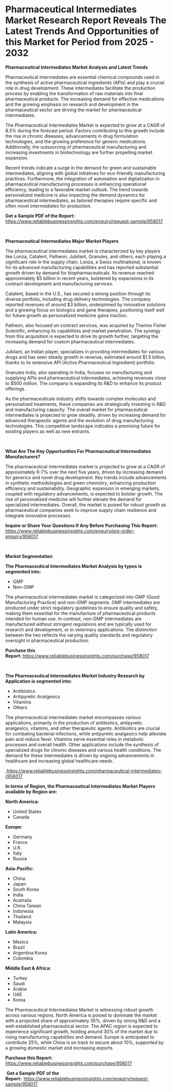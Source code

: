 <p><h1>Pharmaceutical Intermediates Market Research Report Reveals The Latest Trends And Opportunities of this Market for Period from 2025 - 2032</h1></p><p><strong>Pharmaceutical Intermediates Market Analysis and Latest Trends</strong></p>
<p><p>Pharmaceutical intermediates are essential chemical compounds used in the synthesis of active pharmaceutical ingredients (APIs) and play a crucial role in drug development. These intermediates facilitate the production process by enabling the transformation of raw materials into final pharmaceutical products. The increasing demand for effective medications and the growing emphasis on research and development in the pharmaceutical sector are driving the market for pharmaceutical intermediates.</p><p>The Pharmaceutical Intermediates Market is expected to grow at a CAGR of 8.5% during the forecast period. Factors contributing to this growth include the rise in chronic diseases, advancements in drug formulation technologies, and the growing preference for generic medications. Additionally, the outsourcing of pharmaceutical manufacturing and increasing investments in biotechnology are further propelling market expansion. </p><p>Recent trends indicate a surge in the demand for green and sustainable intermediates, aligning with global initiatives for eco-friendly manufacturing practices. Furthermore, the integration of automation and digitalization in pharmaceutical manufacturing processes is enhancing operational efficiency, leading to a favorable market outlook. The trend towards personalized medicine is also impacting the demand dynamics for pharmaceutical intermediates, as tailored therapies require specific and often novel intermediates for production.</p></p>
<p><strong>Get a Sample PDF of the Report:&nbsp;</strong> <a href="https://www.reliablebusinessinsights.com/enquiry/request-sample/958017?utm_campaign=1847&utm_medium=2&utm_source=Github&utm_content=ia&utm_term=19042025&utm_id=pharmaceutical-intermediates">https://www.reliablebusinessinsights.com/enquiry/request-sample/958017</a></p>
<p>&nbsp;</p>
<p><strong>Pharmaceutical Intermediates Major Market Players</strong></p>
<p><p>The pharmaceutical intermediates market is characterized by key players like Lonza, Catalent, Patheon, Jubilant, Granules, and others, each playing a significant role in the supply chain. Lonza, a Swiss multinational, is known for its advanced manufacturing capabilities and has reported substantial growth driven by demand for biopharmaceuticals. Its revenue reached approximately $5 billion in recent years, bolstered by expansions in its contract development and manufacturing services.</p><p>Catalent, based in the U.S., has secured a strong position through its diverse portfolio, including drug delivery technologies. The company reported revenues of around $3 billion, underpinned by innovative solutions and a growing focus on biologics and gene therapies, positioning itself well for future growth as personalized medicine gains traction.</p><p>Patheon, also focused on contract services, was acquired by Thermo Fisher Scientific, enhancing its capabilities and market penetration. The synergy from this acquisition is expected to drive its growth further, targeting the increasing demand for custom pharmaceutical intermediates.</p><p>Jubilant, an Indian player, specializes in providing intermediates for various drugs and has seen steady growth in revenue, estimated around $1.5 billion, thanks to its extensive API (Active Pharmaceutical Ingredient) portfolio.</p><p>Granules India, also operating in India, focuses on manufacturing and supplying APIs and pharmaceutical intermediates, achieving revenues close to $500 million. The company is expanding its R&D to enhance its product offerings.</p><p>As the pharmaceuticals industry shifts towards complex molecules and personalized treatments, these companies are strategically investing in R&D and manufacturing capacity. The overall market for pharmaceutical intermediates is projected to grow steadily, driven by increasing demand for advanced therapeutic agents and the evolution of drug manufacturing technologies. This competitive landscape indicates a promising future for existing players as well as new entrants.</p></p>
<p>&nbsp;</p>
<p><strong>What Are The Key Opportunities For Pharmaceutical Intermediates Manufacturers?</strong></p>
<p><p>The pharmaceutical intermediates market is projected to grow at a CAGR of approximately 6-7% over the next five years, driven by increasing demand for generics and novel drug development. Key trends include advancements in synthetic methodologies and green chemistry, enhancing production efficiency and sustainability. Geographic expansion in emerging markets, coupled with regulatory advancements, is expected to bolster growth. The rise of personalized medicine will further elevate the demand for specialized intermediates. Overall, the market is poised for robust growth as pharmaceutical companies seek to improve supply chain resilience and integrate innovative processes.</p></p>
<p><strong>Inquire or Share Your Questions If Any Before Purchasing This Report:</strong> <a href="https://www.reliablebusinessinsights.com/enquiry/pre-order-enquiry/958017?utm_campaign=1847&utm_medium=2&utm_source=Github&utm_content=ia&utm_term=19042025&utm_id=pharmaceutical-intermediates">https://www.reliablebusinessinsights.com/enquiry/pre-order-enquiry/958017</a></p>
<p>&nbsp;</p>
<p><strong>Market Segmentation</strong></p>
<p><strong>The Pharmaceutical Intermediates Market Analysis by types is segmented into:</strong></p>
<p><ul><li>GMP</li><li>Non-GMP</li></ul></p>
<p><p>The pharmaceutical intermediates market is categorized into GMP (Good Manufacturing Practice) and non-GMP segments. GMP intermediates are produced under strict regulatory guidelines to ensure quality and safety, making them essential for the manufacture of pharmaceutical products intended for human use. In contrast, non-GMP intermediates are manufactured without stringent regulations and are typically used for research and development, or in veterinary applications. The distinction between the two reflects the varying quality standards and regulatory oversight in pharmaceutical production.</p></p>
<p><strong>Purchase this Report:&nbsp;</strong><a href="https://www.reliablebusinessinsights.com/purchase/958017?utm_campaign=1847&utm_medium=2&utm_source=Github&utm_content=ia&utm_term=19042025&utm_id=pharmaceutical-intermediates">https://www.reliablebusinessinsights.com/purchase/958017</a></p>
<p>&nbsp;</p>
<p><strong>The Pharmaceutical Intermediates Market Industry Research by Application is segmented into:</strong></p>
<p><ul><li>Antibiotics</li><li>Antipyretic Analgesics</li><li>Vitamins</li><li>Others</li></ul></p>
<p><p>The pharmaceutical intermediates market encompasses various applications, primarily in the production of antibiotics, antipyretic analgesics, vitamins, and other therapeutic agents. Antibiotics are crucial for combating bacterial infections, while antipyretic analgesics help alleviate pain and reduce fever. Vitamins serve essential roles in metabolic processes and overall health. Other applications include the synthesis of specialized drugs for chronic diseases and various health conditions. The demand for these intermediates is driven by ongoing advancements in healthcare and increasing global healthcare needs.</p></p>
<p><a href="https://www.reliablebusinessinsights.com/pharmaceutical-intermediates-r958017?utm_campaign=1847&utm_medium=2&utm_source=Github&utm_content=ia&utm_term=19042025&utm_id=pharmaceutical-intermediates">&nbsp;https://www.reliablebusinessinsights.com/pharmaceutical-intermediates-r958017</a></p>
<p><strong>In terms of Region, the Pharmaceutical Intermediates Market Players available by Region are:</strong></p>
<p>
    <p> <strong> North America: </strong>
        <ul>
            <li>United States</li>
            <li>Canada</li>
        </ul>
        </p> 
    <p> <strong> Europe: </strong>
        <ul>
            <li>Germany</li>
            <li>France</li>
            <li>U.K.</li>
            <li>Italy</li>
            <li>Russia</li>
        </ul>
        </p> 
    <p> <strong> Asia-Pacific: </strong>
        <ul>
            <li>China</li>
            <li>Japan</li>
            <li>South Korea</li>
            <li>India</li>
            <li>Australia</li>
            <li>China Taiwan</li>
            <li>Indonesia</li>
            <li>Thailand</li>
            <li>Malaysia</li>
        </ul>
        </p> 
    <p> <strong> Latin America: </strong>
        <ul>
            <li>Mexico</li>
            <li>Brazil</li>
            <li>Argentina Korea</li>
            <li>Colombia</li>
        </ul>
        </p> 
    <p> <strong> Middle East & Africa: </strong>
        <ul>
            <li>Turkey</li>
            <li>Saudi</li>
            <li>Arabia</li>
            <li>UAE</li>
            <li>Korea</li>
        </ul>
    </p>
    </p>
<p><p>The Pharmaceutical Intermediates Market is witnessing robust growth across various regions. North America is poised to dominate the market with a projected share of approximately 35%, driven by strong R&D and a well-established pharmaceutical sector. The APAC region is expected to experience significant growth, holding around 30% of the market due to rising manufacturing capabilities and demand. Europe is anticipated to contribute 25%, while China is on track to secure about 10%, supported by a growing domestic market and increasing exports.</p></p>
<p><strong>Purchase this Report: </strong><a href="https://www.reliablebusinessinsights.com/purchase/958017?utm_campaign=1847&utm_medium=2&utm_source=Github&utm_content=ia&utm_term=19042025&utm_id=pharmaceutical-intermediates">https://www.reliablebusinessinsights.com/purchase/958017</a></p>
<p>&nbsp;<strong>Get a Sample PDF of the Report:&nbsp;&nbsp;</strong><a href="https://www.reliablebusinessinsights.com/enquiry/request-sample/958017?utm_campaign=1847&utm_medium=2&utm_source=Github&utm_content=ia&utm_term=19042025&utm_id=pharmaceutical-intermediates">https://www.reliablebusinessinsights.com/enquiry/request-sample/958017</a></p>
<p><strong></strong></p>
<p><p></p><p></p><p></p></p>